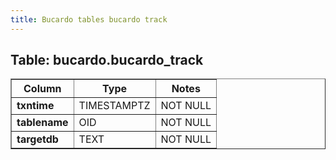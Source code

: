 ```yaml
---
title: Bucardo tables bucardo track
---
```



<h2>
Table: bucardo.bucardo_track

</h2>
<table border="1" cellpadding="3">
<tr>
<th>
Column

</th>
<th>
Type

</th>
<th>
Notes

</th>
</tr>
<tr>
<td>
<b>txntime</b>

</td>
<td>
TIMESTAMPTZ

</td>
<td>
NOT NULL

</td>
</tr>
<tr>
<td>
<b>tablename</b>

</td>
<td>
OID

</td>
<td>
NOT NULL

</td>
</tr>
<tr>
<td>
<b>targetdb</b>

</td>
<td>
TEXT

</td>
<td>
NOT NULL

</td>
</tr>
</table>
